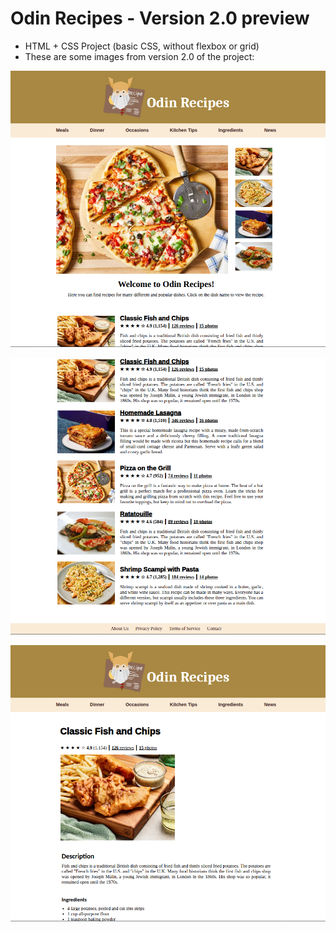 # Odin Recipes - Version 2.0 preview

- HTML + CSS Project (basic CSS, without flexbox or grid)
- These are some images from version 2.0 of the project:

![Homepage-1](./homepage-1.png)

![Homepage-2](./homepage-2.png)

![Fish and Chips Page](./fish-and-chips-page.png)